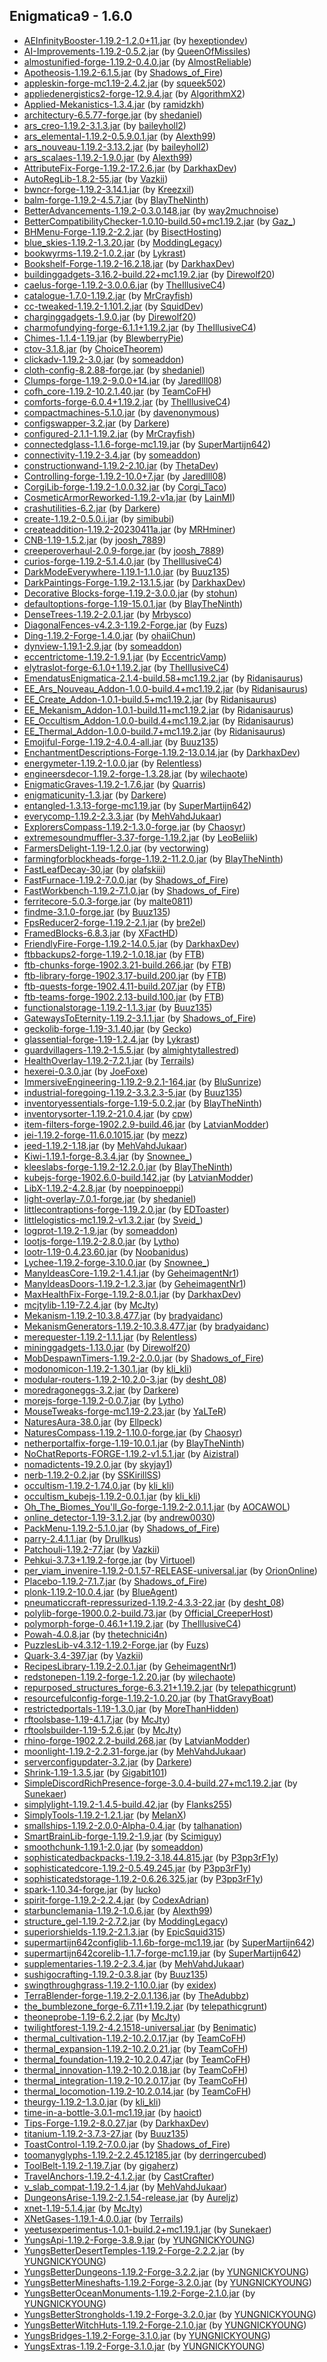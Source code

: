 ## Enigmatica9 - 1.6.0

  * [AEInfinityBooster-1.19.2-1.2.0+11.jar](https://www.curseforge.com/minecraft/mc-mods/aeinfinitybooster/files/3940200) (by [hexeptiondev](https://www.curseforge.com/members/hexeptiondev/projects))
  * [AI-Improvements-1.19.2-0.5.2.jar](https://www.curseforge.com/minecraft/mc-mods/ai-improvements/files/4019127) (by [QueenOfMissiles](https://www.curseforge.com/members/QueenOfMissiles/projects))
  * [almostunified-forge-1.19.2-0.4.0.jar](https://www.curseforge.com/minecraft/mc-mods/almost-unified/files/4497156) (by [AlmostReliable](https://www.curseforge.com/members/AlmostReliable/projects))
  * [Apotheosis-1.19.2-6.1.5.jar](https://www.curseforge.com/minecraft/mc-mods/apotheosis/files/4453685) (by [Shadows_of_Fire](https://www.curseforge.com/members/Shadows_of_Fire/projects))
  * [appleskin-forge-mc1.19-2.4.2.jar](https://www.curseforge.com/minecraft/mc-mods/appleskin/files/3872808) (by [squeek502](https://www.curseforge.com/members/squeek502/projects))
  * [appliedenergistics2-forge-12.9.4.jar](https://www.curseforge.com/minecraft/mc-mods/applied-energistics-2/files/4498125) (by [AlgorithmX2](https://www.curseforge.com/members/AlgorithmX2/projects))
  * [Applied-Mekanistics-1.3.4.jar](https://www.curseforge.com/minecraft/mc-mods/applied-mekanistics/files/4380709) (by [ramidzkh](https://www.curseforge.com/members/ramidzkh/projects))
  * [architectury-6.5.77-forge.jar](https://www.curseforge.com/minecraft/mc-mods/architectury-api/files/4476084) (by [shedaniel](https://www.curseforge.com/members/shedaniel/projects))
  * [ars_creo-1.19.2-3.1.3.jar](https://www.curseforge.com/minecraft/mc-mods/ars-creo/files/4291461) (by [baileyholl2](https://www.curseforge.com/members/baileyholl2/projects))
  * [ars_elemental-1.19.2-0.5.9.0.1.jar](https://www.curseforge.com/minecraft/mc-mods/ars-elemental/files/4482116) (by [Alexth99](https://www.curseforge.com/members/Alexth99/projects))
  * [ars_nouveau-1.19.2-3.13.2.jar](https://www.curseforge.com/minecraft/mc-mods/ars-nouveau/files/4477656) (by [baileyholl2](https://www.curseforge.com/members/baileyholl2/projects))
  * [ars_scalaes-1.19.2-1.9.0.jar](https://www.curseforge.com/minecraft/mc-mods/ars-scalaes/files/4459241) (by [Alexth99](https://www.curseforge.com/members/Alexth99/projects))
  * [AttributeFix-Forge-1.19.2-17.2.6.jar](https://www.curseforge.com/minecraft/mc-mods/attributefix/files/4436598) (by [DarkhaxDev](https://www.curseforge.com/members/DarkhaxDev/projects))
  * [AutoRegLib-1.8.2-55.jar](https://www.curseforge.com/minecraft/mc-mods/autoreglib/files/4100299) (by [Vazkii](https://www.curseforge.com/members/Vazkii/projects))
  * [bwncr-forge-1.19.2-3.14.1.jar](https://www.curseforge.com/minecraft/mc-mods/bad-wither-no-cookie-reloaded/files/4090811) (by [Kreezxil](https://www.curseforge.com/members/Kreezxil/projects))
  * [balm-forge-1.19.2-4.5.7.jar](https://www.curseforge.com/minecraft/mc-mods/balm/files/4442591) (by [BlayTheNinth](https://www.curseforge.com/members/BlayTheNinth/projects))
  * [BetterAdvancements-1.19.2-0.3.0.148.jar](https://www.curseforge.com/minecraft/mc-mods/better-advancements/files/4276529) (by [way2muchnoise](https://www.curseforge.com/members/way2muchnoise/projects))
  * [BetterCompatibilityChecker-1.0.10-build.50+mc1.19.2.jar](https://www.curseforge.com/minecraft/mc-mods/better-compatibility-checker/files/4441760) (by [Gaz_](https://www.curseforge.com/members/Gaz_/projects))
  * [BHMenu-Forge-1.19.2-2.2.jar](https://www.curseforge.com/minecraft/mc-mods/bisecthosting-server-integration-menu-forge/files/4487686) (by [BisectHosting](https://www.curseforge.com/members/BisectHosting/projects))
  * [blue_skies-1.19.2-1.3.20.jar](https://www.curseforge.com/minecraft/mc-mods/blue-skies/files/3966273) (by [ModdingLegacy](https://www.curseforge.com/members/ModdingLegacy/projects))
  * [bookwyrms-1.19.2-1.0.2.jar](https://www.curseforge.com/minecraft/mc-mods/book-wyrms/files/4058439) (by [Lykrast](https://www.curseforge.com/members/Lykrast/projects))
  * [Bookshelf-Forge-1.19.2-16.2.18.jar](https://www.curseforge.com/minecraft/mc-mods/bookshelf/files/4426591) (by [DarkhaxDev](https://www.curseforge.com/members/DarkhaxDev/projects))
  * [buildinggadgets-3.16.2-build.22+mc1.19.2.jar](https://www.curseforge.com/minecraft/mc-mods/building-gadgets/files/4413103) (by [Direwolf20](https://www.curseforge.com/members/Direwolf20/projects))
  * [caelus-forge-1.19.2-3.0.0.6.jar](https://www.curseforge.com/minecraft/mc-mods/caelus/files/3929284) (by [TheIllusiveC4](https://www.curseforge.com/members/TheIllusiveC4/projects))
  * [catalogue-1.7.0-1.19.2.jar](https://7daystodie.curseforge.com/minecraft/mc-mods/catalogue/files/4171024) (by [MrCrayfish](https://www.curseforge.com/members/MrCrayfish/projects))
  * [cc-tweaked-1.19.2-1.101.2.jar](https://www.curseforge.com/minecraft/mc-mods/cc-tweaked/files/4395619) (by [SquidDev](https://www.curseforge.com/members/SquidDev/projects))
  * [charginggadgets-1.9.0.jar](https://www.curseforge.com/minecraft/mc-mods/charging-gadgets/files/3955867) (by [Direwolf20](https://www.curseforge.com/members/Direwolf20/projects))
  * [charmofundying-forge-6.1.1+1.19.2.jar](https://www.curseforge.com/minecraft/mc-mods/charm-of-undying/files/4346537) (by [TheIllusiveC4](https://www.curseforge.com/members/TheIllusiveC4/projects))
  * [Chimes-1.1.4-1.19.jar](https://www.curseforge.com/minecraft/mc-mods/chimes/files/3921709) (by [BlewberryPie](https://www.curseforge.com/members/BlewberryPie/projects))
  * [ctov-3.1.8.jar](https://www.curseforge.com/minecraft/mc-mods/choicetheorems-overhauled-village/files/4436739) (by [ChoiceTheorem](https://www.curseforge.com/members/ChoiceTheorem/projects))
  * [clickadv-1.19.2-3.0.jar](https://www.curseforge.com/minecraft/mc-mods/clickable-advancements/files/4258154) (by [someaddon](https://www.curseforge.com/members/someaddon/projects))
  * [cloth-config-8.2.88-forge.jar](https://www.curseforge.com/minecraft/mc-mods/cloth-config/files/3972423) (by [shedaniel](https://www.curseforge.com/members/shedaniel/projects))
  * [Clumps-forge-1.19.2-9.0.0+14.jar](https://www.curseforge.com/minecraft/mc-mods/clumps/files/4153347) (by [Jaredlll08](https://www.curseforge.com/members/Jaredlll08/projects))
  * [cofh_core-1.19.2-10.2.1.40.jar](https://www.curseforge.com/minecraft/mc-mods/cofh-core/files/4385216) (by [TeamCoFH](https://www.curseforge.com/members/TeamCoFH/projects))
  * [comforts-forge-6.0.4+1.19.2.jar](https://www.curseforge.com/minecraft/mc-mods/comforts/files/4449068) (by [TheIllusiveC4](https://www.curseforge.com/members/TheIllusiveC4/projects))
  * [compactmachines-5.1.0.jar](https://www.curseforge.com/minecraft/mc-mods/compact-machines/files/3907274) (by [davenonymous](https://www.curseforge.com/members/davenonymous/projects))
  * [configswapper-3.2.jar](https://www.curseforge.com/minecraft/mc-mods/config-swapper/files/4475201) (by [Darkere](https://www.curseforge.com/members/Darkere/projects))
  * [configured-2.1.1-1.19.2.jar](https://www.curseforge.com/minecraft/mc-mods/configured/files/4462837) (by [MrCrayfish](https://www.curseforge.com/members/MrCrayfish/projects))
  * [connectedglass-1.1.6-forge-mc1.19.jar](https://www.curseforge.com/minecraft/mc-mods/connected-glass/files/4293791) (by [SuperMartijn642](https://www.curseforge.com/members/SuperMartijn642/projects))
  * [connectivity-1.19.2-3.4.jar](https://www.curseforge.com/minecraft/mc-mods/connectivity/files/4066426) (by [someaddon](https://www.curseforge.com/members/someaddon/projects))
  * [constructionwand-1.19.2-2.10.jar](https://www.curseforge.com/minecraft/mc-mods/construction-wand/files/4455719) (by [ThetaDev](https://www.curseforge.com/members/ThetaDev/projects))
  * [Controlling-forge-1.19.2-10.0+7.jar](https://www.curseforge.com/minecraft/mc-mods/controlling/files/4050343) (by [Jaredlll08](https://www.curseforge.com/members/Jaredlll08/projects))
  * [CorgiLib-forge-1.19.2-1.0.0.32.jar](https://www.curseforge.com/minecraft/mc-mods/corgilib/files/4416614) (by [Corgi_Taco](https://www.curseforge.com/members/Corgi_Taco/projects))
  * [CosmeticArmorReworked-1.19.2-v1a.jar](https://www.curseforge.com/minecraft/mc-mods/cosmetic-armor-reworked/files/4016732) (by [LainMI](https://www.curseforge.com/members/LainMI/projects))
  * [crashutilities-6.2.jar](https://www.curseforge.com/minecraft/mc-mods/crash-utilities/files/4406293) (by [Darkere](https://www.curseforge.com/members/Darkere/projects))
  * [create-1.19.2-0.5.0.i.jar](https://www.curseforge.com/minecraft/mc-mods/create/files/4371809) (by [simibubi](https://www.curseforge.com/members/simibubi/projects))
  * [createaddition-1.19.2-20230411a.jar](https://www.curseforge.com/minecraft/mc-mods/createaddition/files/4486261) (by [MRHminer](https://www.curseforge.com/members/MRHminer/projects))
  * [CNB-1.19-1.5.2.jar](https://www.curseforge.com/minecraft/mc-mods/creatures-and-beasts/files/4411179) (by [joosh_7889](https://www.curseforge.com/members/joosh_7889/projects))
  * [creeperoverhaul-2.0.9-forge.jar](https://www.curseforge.com/minecraft/mc-mods/creeper-overhaul/files/4444675) (by [joosh_7889](https://www.curseforge.com/members/joosh_7889/projects))
  * [curios-forge-1.19.2-5.1.4.0.jar](https://www.curseforge.com/minecraft/mc-mods/curios/files/4493912) (by [TheIllusiveC4](https://www.curseforge.com/members/TheIllusiveC4/projects))
  * [DarkModeEverywhere-1.19.1-1.1.0.jar](https://www.curseforge.com/minecraft/mc-mods/dark-mode-everywhere/files/4491674) (by [Buuz135](https://www.curseforge.com/members/Buuz135/projects))
  * [DarkPaintings-Forge-1.19.2-13.1.5.jar](https://www.curseforge.com/minecraft/mc-mods/dark-paintings/files/4357106) (by [DarkhaxDev](https://www.curseforge.com/members/DarkhaxDev/projects))
  * [Decorative Blocks-forge-1.19.2-3.0.0.jar](https://www.curseforge.com/minecraft/mc-mods/decorative-blocks/files/3941638) (by [stohun](https://www.curseforge.com/members/stohun/projects))
  * [defaultoptions-forge-1.19-15.0.1.jar](https://www.curseforge.com/minecraft/mc-mods/default-options/files/4412620) (by [BlayTheNinth](https://www.curseforge.com/members/BlayTheNinth/projects))
  * [DenseTrees-1.19.2-2.0.1.jar](https://www.curseforge.com/minecraft/mc-mods/dense-trees/files/4480775) (by [Mrbysco](https://www.curseforge.com/members/Mrbysco/projects))
  * [DiagonalFences-v4.2.3-1.19.2-Forge.jar](https://www.curseforge.com/minecraft/mc-mods/diagonal-fences/files/4026713) (by [Fuzs](https://www.curseforge.com/members/Fuzs/projects))
  * [Ding-1.19.2-Forge-1.4.0.jar](https://www.curseforge.com/minecraft/mc-mods/ding/files/4382947) (by [ohaiiChun](https://www.curseforge.com/members/ohaiiChun/projects))
  * [dynview-1.19.1-2.9.jar](https://www.curseforge.com/minecraft/mc-mods/dynamic-view/files/3919241) (by [someaddon](https://www.curseforge.com/members/someaddon/projects))
  * [eccentrictome-1.19.2-1.9.1.jar](https://www.curseforge.com/minecraft/mc-mods/eccentric-tome/files/4159488) (by [EccentricVamp](https://www.curseforge.com/members/EccentricVamp/projects))
  * [elytraslot-forge-6.1.0+1.19.2.jar](https://www.curseforge.com/minecraft/mc-mods/elytra-slot/files/4375449) (by [TheIllusiveC4](https://www.curseforge.com/members/TheIllusiveC4/projects))
  * [EmendatusEnigmatica-2.1.4-build.58+mc1.19.2.jar](https://www.curseforge.com/minecraft/mc-mods/emendatus-enigmatica/files/4439106) (by [Ridanisaurus](https://www.curseforge.com/members/Ridanisaurus/projects))
  * [EE_Ars_Nouveau_Addon-1.0.0-build.4+mc1.19.2.jar](https://www.curseforge.com/minecraft/mc-mods/emendatus-enigmatica-ars-nouveau-addon/files/4361765) (by [Ridanisaurus](https://www.curseforge.com/members/Ridanisaurus/projects))
  * [EE_Create_Addon-1.0.1-build.5+mc1.19.2.jar](https://www.curseforge.com/minecraft/mc-mods/emendatus-enigmatica-create-addon/files/4442217) (by [Ridanisaurus](https://www.curseforge.com/members/Ridanisaurus/projects))
  * [EE_Mekanism_Addon-1.0.1-build.11+mc1.19.2.jar](https://www.curseforge.com/minecraft/mc-mods/emendatus-enigmatica-mekanism-addon/files/4440683) (by [Ridanisaurus](https://www.curseforge.com/members/Ridanisaurus/projects))
  * [EE_Occultism_Addon-1.0.0-build.4+mc1.19.2.jar](https://www.curseforge.com/minecraft/mc-mods/emendatus-enigmatica-occultism-addon/files/4361737) (by [Ridanisaurus](https://www.curseforge.com/members/Ridanisaurus/projects))
  * [EE_Thermal_Addon-1.0.0-build.7+mc1.19.2.jar](https://www.curseforge.com/minecraft/mc-mods/emendatus-enigmatica-thermal-addon/files/4361742) (by [Ridanisaurus](https://www.curseforge.com/members/Ridanisaurus/projects))
  * [Emojiful-Forge-1.19.2-4.0.4-all.jar](https://www.curseforge.com/minecraft/mc-mods/emojiful/files/4326654) (by [Buuz135](https://www.curseforge.com/members/Buuz135/projects))
  * [EnchantmentDescriptions-Forge-1.19.2-13.0.14.jar](https://www.curseforge.com/minecraft/mc-mods/enchantment-descriptions/files/4277356) (by [DarkhaxDev](https://www.curseforge.com/members/DarkhaxDev/projects))
  * [energymeter-1.19.2-1.0.0.jar](https://www.curseforge.com/minecraft/mc-mods/energymeter/files/4032160) (by [Relentless](https://www.curseforge.com/members/Relentless/projects))
  * [engineersdecor-1.19.2-forge-1.3.28.jar](https://www.curseforge.com/minecraft/mc-mods/engineers-decor/files/4258184) (by [wilechaote](https://www.curseforge.com/members/wilechaote/projects))
  * [EnigmaticGraves-1.19.2-1.7.6.jar](https://www.curseforge.com/minecraft/mc-mods/enigmatic-graves/files/4050552) (by [Quarris](https://www.curseforge.com/members/Quarris/projects))
  * [enigmaticunity-1.3.jar](https://www.curseforge.com/minecraft/mc-mods/enigmatic-unity/files/4470617) (by [Darkere](https://www.curseforge.com/members/Darkere/projects))
  * [entangled-1.3.13-forge-mc1.19.jar](https://www.curseforge.com/minecraft/mc-mods/entangled/files/4388775) (by [SuperMartijn642](https://www.curseforge.com/members/SuperMartijn642/projects))
  * [everycomp-1.19.2-2.3.3.jar](https://www.curseforge.com/minecraft/mc-mods/every-compat/files/4476766) (by [MehVahdJukaar](https://www.curseforge.com/members/MehVahdJukaar/projects))
  * [ExplorersCompass-1.19.2-1.3.0-forge.jar](https://www.curseforge.com/minecraft/mc-mods/explorers-compass/files/4016467) (by [Chaosyr](https://www.curseforge.com/members/Chaosyr/projects))
  * [extremesoundmuffler-3.37-forge-1.19.2.jar](https://www.curseforge.com/minecraft/mc-mods/extreme-sound-muffler/files/4483111) (by [LeoBeliik](https://www.curseforge.com/members/LeoBeliik/projects))
  * [FarmersDelight-1.19-1.2.0.jar](https://www.curseforge.com/minecraft/mc-mods/farmers-delight/files/3999157) (by [vectorwing](https://www.curseforge.com/members/vectorwing/projects))
  * [farmingforblockheads-forge-1.19.2-11.2.0.jar](https://www.curseforge.com/minecraft/mc-mods/farming-for-blockheads/files/4414058) (by [BlayTheNinth](https://www.curseforge.com/members/BlayTheNinth/projects))
  * [FastLeafDecay-30.jar](https://7daystodie.curseforge.com/minecraft/mc-mods/fast-leaf-decay/files/3894512) (by [olafskiii](https://www.curseforge.com/members/olafskiii/projects))
  * [FastFurnace-1.19.2-7.0.0.jar](https://www.curseforge.com/minecraft/mc-mods/fastfurnace/files/4028348) (by [Shadows_of_Fire](https://www.curseforge.com/members/Shadows_of_Fire/projects))
  * [FastWorkbench-1.19.2-7.1.0.jar](https://www.curseforge.com/minecraft/mc-mods/fastworkbench/files/4485304) (by [Shadows_of_Fire](https://www.curseforge.com/members/Shadows_of_Fire/projects))
  * [ferritecore-5.0.3-forge.jar](https://www.curseforge.com/minecraft/mc-mods/ferritecore/files/4117906) (by [malte0811](https://www.curseforge.com/members/malte0811/projects))
  * [findme-3.1.0-forge.jar](https://www.curseforge.com/minecraft/mc-mods/findme/files/3910001) (by [Buuz135](https://www.curseforge.com/members/Buuz135/projects))
  * [FpsReducer2-forge-1.19.2-2.1.jar](https://www.curseforge.com/minecraft/mc-mods/fps-reducer/files/3931329) (by [bre2el](https://www.curseforge.com/members/bre2el/projects))
  * [FramedBlocks-6.8.3.jar](https://www.curseforge.com/minecraft/mc-mods/framedblocks/files/4481609) (by [XFactHD](https://www.curseforge.com/members/XFactHD/projects))
  * [FriendlyFire-Forge-1.19.2-14.0.5.jar](https://www.curseforge.com/minecraft/mc-mods/friendly-fire/files/4473843) (by [DarkhaxDev](https://www.curseforge.com/members/DarkhaxDev/projects))
  * [ftbbackups2-forge-1.19.2-1.0.18.jar](https://www.curseforge.com/minecraft/mc-mods/ftb-backups-2/files/4407546) (by [FTB](https://www.curseforge.com/members/FTB/projects))
  * [ftb-chunks-forge-1902.3.21-build.266.jar](https://www.curseforge.com/minecraft/mc-mods/ftb-chunks-forge/files/4496315) (by [FTB](https://www.curseforge.com/members/FTB/projects))
  * [ftb-library-forge-1902.3.17-build.200.jar](https://www.curseforge.com/minecraft/mc-mods/ftb-library-forge/files/4478919) (by [FTB](https://www.curseforge.com/members/FTB/projects))
  * [ftb-quests-forge-1902.4.11-build.207.jar](https://www.curseforge.com/minecraft/mc-mods/ftb-quests-forge/files/4478932) (by [FTB](https://www.curseforge.com/members/FTB/projects))
  * [ftb-teams-forge-1902.2.13-build.100.jar](https://www.curseforge.com/minecraft/mc-mods/ftb-teams-forge/files/4477315) (by [FTB](https://www.curseforge.com/members/FTB/projects))
  * [functionalstorage-1.19.2-1.1.3.jar](https://www.curseforge.com/minecraft/mc-mods/functional-storage/files/4324174) (by [Buuz135](https://www.curseforge.com/members/Buuz135/projects))
  * [GatewaysToEternity-1.19.2-3.1.1.jar](https://www.curseforge.com/minecraft/mc-mods/gateways-to-eternity/files/4297481) (by [Shadows_of_Fire](https://www.curseforge.com/members/Shadows_of_Fire/projects))
  * [geckolib-forge-1.19-3.1.40.jar](https://www.curseforge.com/minecraft/mc-mods/geckolib/files/4407241) (by [Gecko](https://www.curseforge.com/members/Gecko/projects))
  * [glassential-forge-1.19-1.2.4.jar](https://www.curseforge.com/minecraft/mc-mods/glassential/files/3901780) (by [Lykrast](https://www.curseforge.com/members/Lykrast/projects))
  * [guardvillagers-1.19.2-1.5.5.jar](https://www.curseforge.com/minecraft/mc-mods/guard-villagers/files/4432658) (by [almightytallestred](https://www.curseforge.com/members/almightytallestred/projects))
  * [HealthOverlay-1.19.2-7.2.1.jar](https://www.curseforge.com/minecraft/mc-mods/health-overlay/files/4288082) (by [Terrails](https://www.curseforge.com/members/Terrails/projects))
  * [hexerei-0.3.0.jar](https://www.curseforge.com/minecraft/mc-mods/hexerei/files/4466686) (by [JoeFoxe](https://www.curseforge.com/members/JoeFoxe/projects))
  * [ImmersiveEngineering-1.19.2-9.2.1-164.jar](https://www.curseforge.com/minecraft/mc-mods/immersive-engineering/files/4478894) (by [BluSunrize](https://www.curseforge.com/members/BluSunrize/projects))
  * [industrial-foregoing-1.19.2-3.3.2.3-5.jar](https://www.curseforge.com/minecraft/mc-mods/industrial-foregoing/files/4459182) (by [Buuz135](https://www.curseforge.com/members/Buuz135/projects))
  * [inventoryessentials-forge-1.19-5.0.2.jar](https://www.curseforge.com/minecraft/mc-mods/inventory-essentials/files/4414160) (by [BlayTheNinth](https://www.curseforge.com/members/BlayTheNinth/projects))
  * [inventorysorter-1.19.2-21.0.4.jar](https://www.curseforge.com/minecraft/mc-mods/inventory-sorter/files/3963662) (by [cpw](https://www.curseforge.com/members/cpw/projects))
  * [item-filters-forge-1902.2.9-build.46.jar](https://www.curseforge.com/minecraft/mc-mods/item-filters/files/4055379) (by [LatvianModder](https://www.curseforge.com/members/LatvianModder/projects))
  * [jei-1.19.2-forge-11.6.0.1015.jar](https://www.curseforge.com/minecraft/mc-mods/jei/files/4494410) (by [mezz](https://www.curseforge.com/members/mezz/projects))
  * [jeed-1.19.2-1.18.jar](https://www.curseforge.com/minecraft/mc-mods/just-enough-effect-descriptions-jeed/files/4277808) (by [MehVahdJukaar](https://www.curseforge.com/members/MehVahdJukaar/projects))
  * [Kiwi-1.19.1-forge-8.3.4.jar](https://www.curseforge.com/minecraft/mc-mods/kiwi/files/4451128) (by [Snownee_](https://www.curseforge.com/members/Snownee_/projects))
  * [kleeslabs-forge-1.19.2-12.2.0.jar](https://www.curseforge.com/minecraft/mc-mods/kleeslabs/files/4440432) (by [BlayTheNinth](https://www.curseforge.com/members/BlayTheNinth/projects))
  * [kubejs-forge-1902.6.0-build.142.jar](https://www.curseforge.com/minecraft/mc-mods/kubejs/files/4377175) (by [LatvianModder](https://www.curseforge.com/members/LatvianModder/projects))
  * [LibX-1.19.2-4.2.8.jar](https://www.curseforge.com/minecraft/mc-mods/libx/files/4052778) (by [noeppinoeppi](https://www.curseforge.com/members/noeppinoeppi/projects))
  * [light-overlay-7.0.1-forge.jar](https://www.curseforge.com/minecraft/mc-mods/light-overlay/files/3872055) (by [shedaniel](https://www.curseforge.com/members/shedaniel/projects))
  * [littlecontraptions-forge-1.19.2.0.jar](https://www.curseforge.com/minecraft/mc-mods/little-contraptions/files/4050984) (by [EDToaster](https://www.curseforge.com/members/EDToaster/projects))
  * [littlelogistics-mc1.19.2-v1.3.2.jar](https://www.curseforge.com/minecraft/mc-mods/little-logistics/files/4446369) (by [Sveid_](https://www.curseforge.com/members/Sveid_/projects))
  * [logprot-1.19.2-1.9.jar](https://www.curseforge.com/minecraft/mc-mods/login-protection/files/4075303) (by [someaddon](https://www.curseforge.com/members/someaddon/projects))
  * [lootjs-forge-1.19.2-2.8.0.jar](https://www.curseforge.com/minecraft/mc-mods/lootjs/files/4487197) (by [Lytho](https://www.curseforge.com/members/Lytho/projects))
  * [lootr-1.19-0.4.23.60.jar](https://www.curseforge.com/minecraft/mc-mods/lootr/files/4465109) (by [Noobanidus](https://www.curseforge.com/members/Noobanidus/projects))
  * [Lychee-1.19.2-forge-3.10.0.jar](https://www.curseforge.com/minecraft/mc-mods/lychee/files/4495225) (by [Snownee_](https://www.curseforge.com/members/Snownee_/projects))
  * [ManyIdeasCore-1.19.2-1.4.1.jar](https://www.curseforge.com/minecraft/mc-mods/manyideas-core/files/4484204) (by [GeheimagentNr1](https://www.curseforge.com/members/GeheimagentNr1/projects))
  * [ManyIdeasDoors-1.19.2-1.2.3.jar](https://www.curseforge.com/minecraft/mc-mods/manyideas-doors/files/4484787) (by [GeheimagentNr1](https://www.curseforge.com/members/GeheimagentNr1/projects))
  * [MaxHealthFix-Forge-1.19.2-8.0.1.jar](https://www.curseforge.com/minecraft/mc-mods/max-health-fix/files/3943055) (by [DarkhaxDev](https://www.curseforge.com/members/DarkhaxDev/projects))
  * [mcjtylib-1.19-7.2.4.jar](https://www.curseforge.com/minecraft/mc-mods/mcjtylib/files/4488279) (by [McJty](https://www.curseforge.com/members/McJty/projects))
  * [Mekanism-1.19.2-10.3.8.477.jar](https://www.curseforge.com/minecraft/mc-mods/mekanism/files/4385637) (by [bradyaidanc](https://www.curseforge.com/members/bradyaidanc/projects))
  * [MekanismGenerators-1.19.2-10.3.8.477.jar](https://www.curseforge.com/minecraft/mc-mods/mekanism-generators/files/4385639) (by [bradyaidanc](https://www.curseforge.com/members/bradyaidanc/projects))
  * [merequester-1.19.2-1.1.1.jar](https://www.curseforge.com/minecraft/mc-mods/merequester/files/4489847) (by [Relentless](https://www.curseforge.com/members/Relentless/projects))
  * [mininggadgets-1.13.0.jar](https://www.curseforge.com/minecraft/mc-mods/mining-gadgets/files/3955880) (by [Direwolf20](https://www.curseforge.com/members/Direwolf20/projects))
  * [MobDespawnTimers-1.19.2-2.0.0.jar](https://www.curseforge.com/minecraft/mc-mods/mob-despawn-timers/files/4409689) (by [Shadows_of_Fire](https://www.curseforge.com/members/Shadows_of_Fire/projects))
  * [modonomicon-1.19.2-1.30.1.jar](https://www.curseforge.com/minecraft/mc-mods/modonomicon/files/4468456) (by [kli_kli](https://www.curseforge.com/members/kli_kli/projects))
  * [modular-routers-1.19.2-10.2.0-3.jar](https://www.curseforge.com/minecraft/mc-mods/modular-routers/files/4076671) (by [desht_08](https://www.curseforge.com/members/desht_08/projects))
  * [moredragoneggs-3.2.jar](https://www.curseforge.com/minecraft/mc-mods/more-dragon-eggs/files/4060624) (by [Darkere](https://www.curseforge.com/members/Darkere/projects))
  * [morejs-forge-1.19.2-0.0.7.jar](https://www.curseforge.com/minecraft/mc-mods/morejs/files/4353783) (by [Lytho](https://www.curseforge.com/members/Lytho/projects))
  * [MouseTweaks-forge-mc1.19-2.23.jar](https://www.curseforge.com/minecraft/mc-mods/mouse-tweaks/files/3871353) (by [YaLTeR](https://www.curseforge.com/members/YaLTeR/projects))
  * [NaturesAura-38.0.jar](https://www.curseforge.com/minecraft/mc-mods/natures-aura/files/4419637) (by [Ellpeck](https://www.curseforge.com/members/Ellpeck/projects))
  * [NaturesCompass-1.19.2-1.10.0-forge.jar](https://www.curseforge.com/minecraft/mc-mods/natures-compass/files/4118390) (by [Chaosyr](https://www.curseforge.com/members/Chaosyr/projects))
  * [netherportalfix-forge-1.19-10.0.1.jar](https://www.curseforge.com/minecraft/mc-mods/netherportalfix/files/4412699) (by [BlayTheNinth](https://www.curseforge.com/members/BlayTheNinth/projects))
  * [NoChatReports-FORGE-1.19.2-v1.5.1.jar](https://www.curseforge.com/minecraft/mc-mods/no-chat-reports/files/4082456) (by [Aizistral](https://www.curseforge.com/members/Aizistral/projects))
  * [nomadictents-19.2.0.jar](https://www.curseforge.com/minecraft/mc-mods/nomadic-tents/files/4008613) (by [skyjay1](https://www.curseforge.com/members/skyjay1/projects))
  * [nerb-1.19.2-0.2.jar](https://www.curseforge.com/minecraft/mc-mods/notenoughrecipebook/files/4205715) (by [SSKirillSS](https://www.curseforge.com/members/SSKirillSS/projects))
  * [occultism-1.19.2-1.74.0.jar](https://www.curseforge.com/minecraft/mc-mods/occultism/files/4482597) (by [kli_kli](https://www.curseforge.com/members/kli_kli/projects))
  * [occultism_kubejs-1.19.2-0.0.1.jar](https://www.curseforge.com/minecraft/mc-mods/occultism-kubejs/files/4014969) (by [kli_kli](https://www.curseforge.com/members/kli_kli/projects))
  * [Oh_The_Biomes_You'll_Go-forge-1.19.2-2.0.1.1.jar](https://www.curseforge.com/minecraft/mc-mods/oh-the-biomes-youll-go/files/4426501) (by [AOCAWOL](https://www.curseforge.com/members/AOCAWOL/projects))
  * [online_detector-1.19-3.1.2.jar](https://www.curseforge.com/minecraft/mc-mods/online-detector/files/4167054) (by [andrew0030](https://www.curseforge.com/members/andrew0030/projects))
  * [PackMenu-1.19.2-5.1.0.jar](https://www.curseforge.com/minecraft/mc-mods/packmenu/files/4028351) (by [Shadows_of_Fire](https://www.curseforge.com/members/Shadows_of_Fire/projects))
  * [parry-2.4.1.1.jar](https://www.curseforge.com/minecraft/mc-mods/parry/files/4473645) (by [Drullkus](https://www.curseforge.com/members/Drullkus/projects))
  * [Patchouli-1.19.2-77.jar](https://www.curseforge.com/minecraft/mc-mods/patchouli/files/4031402) (by [Vazkii](https://www.curseforge.com/members/Vazkii/projects))
  * [Pehkui-3.7.3+1.19.2-forge.jar](https://www.curseforge.com/minecraft/mc-mods/pehkui/files/4492252) (by [Virtuoel](https://www.curseforge.com/members/Virtuoel/projects))
  * [per_viam_invenire-1.19.2-0.1.57-RELEASE-universal.jar](https://www.curseforge.com/minecraft/mc-mods/perviaminvenire/files/4430952) (by [OrionOnline](https://www.curseforge.com/members/OrionOnline/projects))
  * [Placebo-1.19.2-7.1.7.jar](https://www.curseforge.com/minecraft/mc-mods/placebo/files/4452975) (by [Shadows_of_Fire](https://www.curseforge.com/members/Shadows_of_Fire/projects))
  * [plonk-1.19.2-10.0.4.jar](https://www.curseforge.com/minecraft/mc-mods/plonk/files/4480791) (by [BlueAgent](https://www.curseforge.com/members/BlueAgent/projects))
  * [pneumaticcraft-repressurized-1.19.2-4.3.3-22.jar](https://www.curseforge.com/minecraft/mc-mods/pneumaticcraft-repressurized/files/4412625) (by [desht_08](https://www.curseforge.com/members/desht_08/projects))
  * [polylib-forge-1900.0.2-build.73.jar](https://www.curseforge.com/minecraft/mc-mods/polylib/files/4486955) (by [Official_CreeperHost](https://www.curseforge.com/members/Official_CreeperHost/projects))
  * [polymorph-forge-0.46.1+1.19.2.jar](https://www.curseforge.com/minecraft/mc-mods/polymorph/files/4119087) (by [TheIllusiveC4](https://www.curseforge.com/members/TheIllusiveC4/projects))
  * [Powah-4.0.8.jar](https://www.curseforge.com/minecraft/mc-mods/powah-rearchitected/files/4489347) (by [thetechnici4n](https://www.curseforge.com/members/thetechnici4n/projects))
  * [PuzzlesLib-v4.3.12-1.19.2-Forge.jar](https://www.curseforge.com/minecraft/mc-mods/puzzles-lib/files/4041202) (by [Fuzs](https://www.curseforge.com/members/Fuzs/projects))
  * [Quark-3.4-397.jar](https://www.curseforge.com/minecraft/mc-mods/quark/files/4480516) (by [Vazkii](https://www.curseforge.com/members/Vazkii/projects))
  * [RecipesLibrary-1.19.2-2.0.1.jar](https://www.curseforge.com/minecraft/mc-mods/recipes-library/files/3932567) (by [GeheimagentNr1](https://www.curseforge.com/members/GeheimagentNr1/projects))
  * [redstonepen-1.19.2-forge-1.2.20.jar](https://www.curseforge.com/minecraft/mc-mods/redstone-pen/files/4393700) (by [wilechaote](https://www.curseforge.com/members/wilechaote/projects))
  * [repurposed_structures_forge-6.3.21+1.19.2.jar](https://www.curseforge.com/minecraft/mc-mods/repurposed-structures/files/4478742) (by [telepathicgrunt](https://www.curseforge.com/members/telepathicgrunt/projects))
  * [resourcefulconfig-forge-1.19.2-1.0.20.jar](https://www.curseforge.com/minecraft/mc-mods/resourceful-config/files/4444198) (by [ThatGravyBoat](https://www.curseforge.com/members/ThatGravyBoat/projects))
  * [restrictedportals-1.19-1.3.0.jar](https://www.curseforge.com/minecraft/mc-mods/restricted-portals/files/3848861) (by [MoreThanHidden](https://www.curseforge.com/members/MoreThanHidden/projects))
  * [rftoolsbase-1.19-4.1.7.jar](https://www.curseforge.com/minecraft/mc-mods/rftools-base/files/4474182) (by [McJty](https://www.curseforge.com/members/McJty/projects))
  * [rftoolsbuilder-1.19-5.2.6.jar](https://www.curseforge.com/minecraft/mc-mods/rftools-builder/files/4483653) (by [McJty](https://www.curseforge.com/members/McJty/projects))
  * [rhino-forge-1902.2.2-build.268.jar](https://www.curseforge.com/minecraft/mc-mods/rhino/files/4476056) (by [LatvianModder](https://www.curseforge.com/members/LatvianModder/projects))
  * [moonlight-1.19.2-2.2.31-forge.jar](https://www.curseforge.com/minecraft/mc-mods/selene/files/4491267) (by [MehVahdJukaar](https://www.curseforge.com/members/MehVahdJukaar/projects))
  * [serverconfigupdater-3.2.jar](https://www.curseforge.com/minecraft/mc-mods/serverconfig-updater/files/4406461) (by [Darkere](https://www.curseforge.com/members/Darkere/projects))
  * [Shrink-1.19-1.3.5.jar](https://www.curseforge.com/minecraft/mc-mods/shrink_/files/4407257) (by [Gigabit101](https://www.curseforge.com/members/Gigabit101/projects))
  * [SimpleDiscordRichPresence-forge-3.0.4-build.27+mc1.19.2.jar](https://www.curseforge.com/minecraft/mc-mods/simple-discord-rich-presence/files/4076569) (by [Sunekaer](https://www.curseforge.com/members/Sunekaer/projects))
  * [simplylight-1.19.2-1.4.5-build.42.jar](https://www.curseforge.com/minecraft/mc-mods/simply-light/files/4016401) (by [Flanks255](https://www.curseforge.com/members/Flanks255/projects))
  * [SimplyTools-1.19.2-1.2.1.jar](https://www.curseforge.com/minecraft/mc-mods/simply-tools/files/4419951) (by [MelanX](https://www.curseforge.com/members/MelanX/projects))
  * [smallships-1.19.2-2.0.0-Alpha-0.4.jar](https://www.curseforge.com/minecraft/mc-mods/small-ships/files/3926824) (by [talhanation](https://www.curseforge.com/members/talhanation/projects))
  * [SmartBrainLib-forge-1.19.2-1.9.jar](https://www.curseforge.com/minecraft/mc-mods/smartbrainlib/files/4458565) (by [Scimiguy](https://www.curseforge.com/members/Scimiguy/projects))
  * [smoothchunk-1.19.1-2.0.jar](https://www.curseforge.com/minecraft/mc-mods/smooth-chunk-save/files/3922654) (by [someaddon](https://www.curseforge.com/members/someaddon/projects))
  * [sophisticatedbackpacks-1.19.2-3.18.44.815.jar](https://www.curseforge.com/minecraft/mc-mods/sophisticated-backpacks/files/4489827) (by [P3pp3rF1y](https://www.curseforge.com/members/P3pp3rF1y/projects))
  * [sophisticatedcore-1.19.2-0.5.49.245.jar](https://www.curseforge.com/minecraft/mc-mods/sophisticated-core/files/4489804) (by [P3pp3rF1y](https://www.curseforge.com/members/P3pp3rF1y/projects))
  * [sophisticatedstorage-1.19.2-0.6.26.325.jar](https://www.curseforge.com/minecraft/mc-mods/sophisticated-storage/files/4489822) (by [P3pp3rF1y](https://www.curseforge.com/members/P3pp3rF1y/projects))
  * [spark-1.10.34-forge.jar](https://www.curseforge.com/minecraft/mc-mods/spark/files/4443553) (by [Iucko](https://www.curseforge.com/members/Iucko/projects))
  * [spirit-forge-1.19.2-2.2.4.jar](https://www.curseforge.com/minecraft/mc-mods/spirit/files/4427185) (by [CodexAdrian](https://www.curseforge.com/members/CodexAdrian/projects))
  * [starbunclemania-1.19.2-1.0.6.jar](https://www.curseforge.com/minecraft/mc-mods/starbunclemania/files/4476721) (by [Alexth99](https://www.curseforge.com/members/Alexth99/projects))
  * [structure_gel-1.19.2-2.7.2.jar](https://www.curseforge.com/minecraft/mc-mods/structure-gel-api/files/4489756) (by [ModdingLegacy](https://www.curseforge.com/members/ModdingLegacy/projects))
  * [superiorshields-1.19.2-2.1.3.jar](https://www.curseforge.com/minecraft/mc-mods/superior-shields/files/4112577) (by [EpicSquid315](https://www.curseforge.com/members/EpicSquid315/projects))
  * [supermartijn642configlib-1.1.6b-forge-mc1.19.jar](https://www.curseforge.com/minecraft/mc-mods/supermartijn642s-config-lib/files/3871792) (by [SuperMartijn642](https://www.curseforge.com/members/SuperMartijn642/projects))
  * [supermartijn642corelib-1.1.7-forge-mc1.19.jar](https://www.curseforge.com/minecraft/mc-mods/supermartijn642s-core-lib/files/4484238) (by [SuperMartijn642](https://www.curseforge.com/members/SuperMartijn642/projects))
  * [supplementaries-1.19.2-2.3.4.jar](https://www.curseforge.com/minecraft/mc-mods/supplementaries/files/4488276) (by [MehVahdJukaar](https://www.curseforge.com/members/MehVahdJukaar/projects))
  * [sushigocrafting-1.19.2-0.3.8.jar](https://www.curseforge.com/minecraft/mc-mods/sushigocrafting/files/4015895) (by [Buuz135](https://www.curseforge.com/members/Buuz135/projects))
  * [swingthroughgrass-1.19.2-1.10.0.jar](https://www.curseforge.com/minecraft/mc-mods/swingthroughgrass/files/3922675) (by [exidex](https://www.curseforge.com/members/exidex/projects))
  * [TerraBlender-forge-1.19.2-2.0.1.136.jar](https://www.curseforge.com/minecraft/mc-mods/terrablender/files/4205732) (by [TheAdubbz](https://www.curseforge.com/members/TheAdubbz/projects))
  * [the_bumblezone_forge-6.7.11+1.19.2.jar](https://www.curseforge.com/minecraft/mc-mods/the-bumblezone-forge/files/4496304) (by [telepathicgrunt](https://www.curseforge.com/members/telepathicgrunt/projects))
  * [theoneprobe-1.19-6.2.2.jar](https://www.curseforge.com/minecraft/mc-mods/the-one-probe/files/3965693) (by [McJty](https://www.curseforge.com/members/McJty/projects))
  * [twilightforest-1.19.2-4.2.1518-universal.jar](https://www.curseforge.com/minecraft/mc-mods/the-twilight-forest/files/4389567) (by [Benimatic](https://www.curseforge.com/members/Benimatic/projects))
  * [thermal_cultivation-1.19.2-10.2.0.17.jar](https://www.curseforge.com/minecraft/mc-mods/thermal-cultivation/files/4382369) (by [TeamCoFH](https://www.curseforge.com/members/TeamCoFH/projects))
  * [thermal_expansion-1.19.2-10.2.0.21.jar](https://www.curseforge.com/minecraft/mc-mods/thermal-expansion/files/4382371) (by [TeamCoFH](https://www.curseforge.com/members/TeamCoFH/projects))
  * [thermal_foundation-1.19.2-10.2.0.47.jar](https://www.curseforge.com/minecraft/mc-mods/thermal-foundation/files/4382373) (by [TeamCoFH](https://www.curseforge.com/members/TeamCoFH/projects))
  * [thermal_innovation-1.19.2-10.2.0.18.jar](https://www.curseforge.com/minecraft/mc-mods/thermal-innovation/files/4382374) (by [TeamCoFH](https://www.curseforge.com/members/TeamCoFH/projects))
  * [thermal_integration-1.19.2-10.2.0.17.jar](https://www.curseforge.com/minecraft/mc-mods/thermal-integration/files/4382887) (by [TeamCoFH](https://www.curseforge.com/members/TeamCoFH/projects))
  * [thermal_locomotion-1.19.2-10.2.0.14.jar](https://www.curseforge.com/minecraft/mc-mods/thermal-locomotion/files/4382376) (by [TeamCoFH](https://www.curseforge.com/members/TeamCoFH/projects))
  * [theurgy-1.19.2-1.3.0.jar](https://www.curseforge.com/minecraft/mc-mods/theurgy/files/4375467) (by [kli_kli](https://www.curseforge.com/members/kli_kli/projects))
  * [time-in-a-bottle-3.0.1-mc1.19.jar](https://www.curseforge.com/minecraft/mc-mods/time-in-a-bottle-standalone/files/3879896) (by [haoict](https://www.curseforge.com/members/haoict/projects))
  * [Tips-Forge-1.19.2-8.0.27.jar](https://www.curseforge.com/minecraft/mc-mods/tips/files/4277194) (by [DarkhaxDev](https://www.curseforge.com/members/DarkhaxDev/projects))
  * [titanium-1.19.2-3.7.3-27.jar](https://www.curseforge.com/minecraft/mc-mods/titanium/files/4484497) (by [Buuz135](https://www.curseforge.com/members/Buuz135/projects))
  * [ToastControl-1.19.2-7.0.0.jar](https://www.curseforge.com/minecraft/mc-mods/toast-control/files/4028343) (by [Shadows_of_Fire](https://www.curseforge.com/members/Shadows_of_Fire/projects))
  * [toomanyglyphs-1.19.2-2.2.45.12185.jar](https://www.curseforge.com/minecraft/mc-mods/too-many-glyphs/files/4001247) (by [derringercubed](https://www.curseforge.com/members/derringercubed/projects))
  * [ToolBelt-1.19.2-1.19.7.jar](https://www.curseforge.com/minecraft/mc-mods/tool-belt/files/4124032) (by [gigaherz](https://www.curseforge.com/members/gigaherz/projects))
  * [TravelAnchors-1.19.2-4.1.2.jar](https://www.curseforge.com/minecraft/mc-mods/travel-anchors/files/4100814) (by [CastCrafter](https://www.curseforge.com/members/CastCrafter/projects))
  * [v_slab_compat-1.19.2-1.4.jar](https://www.curseforge.com/minecraft/mc-mods/vertical-slabs-compat/files/4322499) (by [MehVahdJukaar](https://www.curseforge.com/members/MehVahdJukaar/projects))
  * [DungeonsArise-1.19.2-2.1.54-release.jar](https://www.curseforge.com/minecraft/mc-mods/when-dungeons-arise/files/4151747) (by [Aureljz](https://www.curseforge.com/members/Aureljz/projects))
  * [xnet-1.19-5.1.4.jar](https://www.curseforge.com/minecraft/mc-mods/xnet/files/4462366) (by [McJty](https://www.curseforge.com/members/McJty/projects))
  * [XNetGases-1.19.1-4.0.0.jar](https://www.curseforge.com/minecraft/mc-mods/xnet-gases/files/3918289) (by [Terrails](https://www.curseforge.com/members/Terrails/projects))
  * [yeetusexperimentus-1.0.1-build.2+mc1.19.1.jar](https://www.curseforge.com/minecraft/mc-mods/yeetusexperimentus/files/3909789) (by [Sunekaer](https://www.curseforge.com/members/Sunekaer/projects))
  * [YungsApi-1.19.2-Forge-3.8.9.jar](https://www.curseforge.com/minecraft/mc-mods/yungs-api/files/4441682) (by [YUNGNICKYOUNG](https://www.curseforge.com/members/YUNGNICKYOUNG/projects))
  * [YungsBetterDesertTemples-1.19.2-Forge-2.2.2.jar](https://www.curseforge.com/minecraft/mc-mods/yungs-better-desert-temples/files/4419320) (by [YUNGNICKYOUNG](https://www.curseforge.com/members/YUNGNICKYOUNG/projects))
  * [YungsBetterDungeons-1.19.2-Forge-3.2.2.jar](https://www.curseforge.com/minecraft/mc-mods/yungs-better-dungeons/files/4073204) (by [YUNGNICKYOUNG](https://www.curseforge.com/members/YUNGNICKYOUNG/projects))
  * [YungsBetterMineshafts-1.19.2-Forge-3.2.0.jar](https://www.curseforge.com/minecraft/mc-mods/yungs-better-mineshafts-forge/files/4031199) (by [YUNGNICKYOUNG](https://www.curseforge.com/members/YUNGNICKYOUNG/projects))
  * [YungsBetterOceanMonuments-1.19.2-Forge-2.1.0.jar](https://www.curseforge.com/minecraft/mc-mods/yungs-better-ocean-monuments/files/4031366) (by [YUNGNICKYOUNG](https://www.curseforge.com/members/YUNGNICKYOUNG/projects))
  * [YungsBetterStrongholds-1.19.2-Forge-3.2.0.jar](https://www.curseforge.com/minecraft/mc-mods/yungs-better-strongholds/files/4031213) (by [YUNGNICKYOUNG](https://www.curseforge.com/members/YUNGNICKYOUNG/projects))
  * [YungsBetterWitchHuts-1.19.2-Forge-2.1.0.jar](https://www.curseforge.com/minecraft/mc-mods/yungs-better-witch-huts/files/4031226) (by [YUNGNICKYOUNG](https://www.curseforge.com/members/YUNGNICKYOUNG/projects))
  * [YungsBridges-1.19.2-Forge-3.1.0.jar](https://www.curseforge.com/minecraft/mc-mods/yungs-bridges/files/4031233) (by [YUNGNICKYOUNG](https://www.curseforge.com/members/YUNGNICKYOUNG/projects))
  * [YungsExtras-1.19.2-Forge-3.1.0.jar](https://www.curseforge.com/minecraft/mc-mods/yungs-extras/files/4031230) (by [YUNGNICKYOUNG](https://www.curseforge.com/members/YUNGNICKYOUNG/projects))

